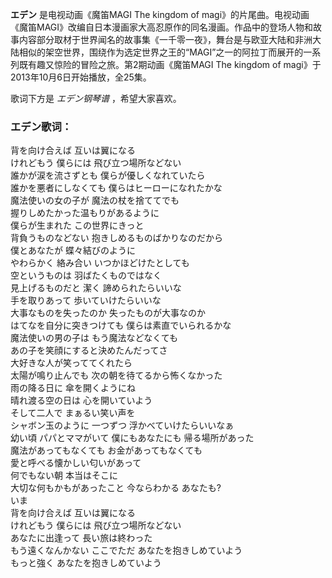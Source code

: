 

**エデン** 是电视动画《魔笛MAGI The kingdom of
magi》的片尾曲。电视动画《魔笛MAGI》改编自日本漫画家大高忍原作的同名漫画。作品中的登场人物和故事内容部分取材于世界闻名的故事集《一千零一夜》，舞台是与欧亚大陆和非洲大陆相似的架空世界，围绕作为选定世界之王的“MAGI”之一的阿拉丁而展开的一系列既有趣又惊险的冒险之旅。第2期动画《魔笛MAGI
The kingdom of magi》于2013年10月6日开始播放，全25集。

  
歌词下方是 _エデン钢琴谱_ ，希望大家喜欢。

### エデン歌词：

背を向け合えば 互いは翼になる  
けれどもう 僕らには 飛び立つ場所などない  
誰かが涙を流さずとも 僕らが優しくなれていたら  
誰かを悪者にしなくても 僕らはヒーローになれたかな  
魔法使いの女の子が 魔法の杖を捨ててでも  
握りしめたかった温もりがあるように  
僕らが生まれた この世界にきっと  
背負うものなどない 抱きしめるものばかりなのだから  
僕とあなたが 蝶々結びのように  
やわらかく 絡み合い いつかほどけたとしても  
空というものは 羽ばたくものではなく  
見上げるものだと 潔く 諦められたらいいな  
手を取りあって 歩いていけたらいいな  
大事なものを失ったのか 失ったものが大事なのか  
はてなを自分に突きつけても 僕らは素直でいられるかな  
魔法使いの男の子は もう魔法などなくても  
あの子を笑顔にすると決めたんだってさ  
大好きな人が笑っててくれたら  
太陽が鳴り止んでも 次の朝を待てるから怖くなかった  
雨の降る日に 傘を開くようにね  
晴れ渡る空の日は 心を開いていよう  
そして二人で まぁるい笑い声を  
シャボン玉のように 一つずつ 浮かべていけたらいいなぁ  
幼い頃 パパとママがいて 僕にもあなたにも 帰る場所があった  
魔法があってもなくても お金があってもなくても  
愛と呼べる懐かしい匂いがあって  
何でもない朝 本当はそこに  
大切な何もかもがあったこと 今ならわかる あなたも?  
いま  
背を向け合えば 互いは翼になる  
けれどもう 僕らには 飛び立つ場所などない  
あなたに出逢って 長い旅は終わった  
もう遠くなんかない ここでただ あなたを抱きしめていよう  
もっと強く あなたを抱きしめていよう

